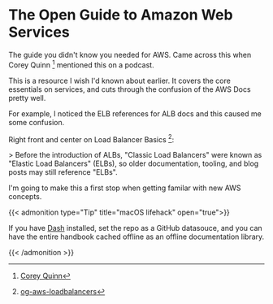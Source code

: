 # The Open Guide to Amazon Web Services


The guide you didn&#39;t know you needed for AWS.
Came across this when Corey Quinn [^QuinnyPig] mentioned this on a podcast.

This is a resource I wish I&#39;d known about earlier. It covers the core essentials on services, and cuts through the confusion of the AWS Docs pretty well.

For example, I noticed the ELB references for ALB docs and this caused me some confusion.

Right front and center on Load Balancer Basics [^loadbalancers]:

&gt; Before the introduction of ALBs, &#34;Classic Load Balancers&#34; were known as &#34;Elastic Load Balancers&#34; (ELBs), so older documentation, tooling, and blog posts may still reference &#34;ELBs&#34;.

I&#39;m going to make this a first stop when getting familar with new AWS concepts.

{{&lt; admonition type=&#34;Tip&#34; title=&#34;macOS lifehack&#34; open=&#34;true&#34;&gt;}}

If you have [Dash](https://kapeli.com/dash) installed, set the repo as a GitHub datasouce, and you can have the entire handbook cached offline as an offline documentation library.

{{&lt; /admonition &gt;}}

[^loadbalancers]: [og-aws-loadbalancers](https://github.com/open-guides/og-aws#load-balancer-basics)
[^QuinnyPig]: [Corey Quinn](https://twitter.com/QuinnyPig)
[^dash]: [Dash Documentation Tool for macOS](https://kapeli.com/dash)

